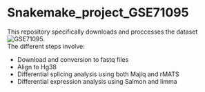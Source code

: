 # Snakemake_project_GSE71095

This repository specifically downloads and proccesses the dataset ![GSE71095](https://www.ncbi.nlm.nih.gov/geo/query/acc.cgi?acc=GSE71095).\
The different steps involve:
* Download and conversion to fastq files
* Align to Hg38
* Differential splicing analysis using both Majiq and rMATS
* Differential expression analysis using Salmon and limma
